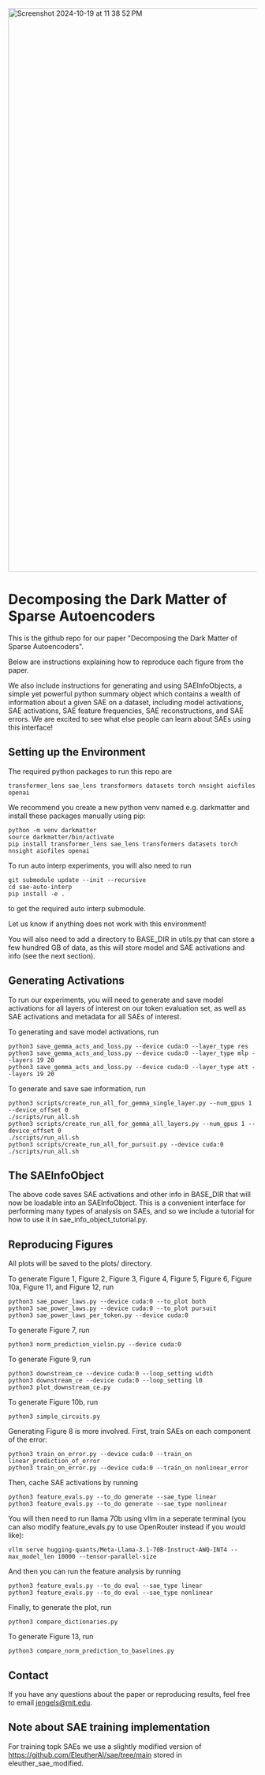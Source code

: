 <img width="1142" alt="Screenshot 2024-10-19 at 11 38 52 PM" src="https://github.com/user-attachments/assets/a1a07462-f6e4-4aa6-b35a-6f2a1a40af3d">

# Decomposing the Dark Matter of Sparse Autoencoders
This is the github repo for our paper "Decomposing the Dark Matter of Sparse Autoencoders".

Below are instructions explaining how to reproduce each figure from the paper. 

We also include instructions for generating and using SAEInfoObjects, a simple yet powerful python summary object which contains a wealth of information about a given SAE on a dataset, including model activations, SAE activations, SAE feature frequencies, SAE reconstructions, and SAE errors. We are excited to see what else people can learn about SAEs using this interface!

## Setting up the Environment

The required python packages to run this repo are
```
transformer_lens sae_lens transformers datasets torch nnsight aiofiles openai
```
We recommend you create a new python venv named e.g. darkmatter and install these packages manually using pip:
```
python -m venv darkmatter
source darkmatter/bin/activate
pip install transformer_lens sae_lens transformers datasets torch nnsight aiofiles openai
```

To run auto interp experiments, you will also need to run
```
git submodule update --init --recursive
cd sae-auto-interp
pip install -e .
```
to get the required auto interp submodule.

Let us know if anything does not work with this environment!

You will also need to add a directory to BASE_DIR in utils.py that can store a few hundred GB of data, as this will store model and SAE activations and info (see the next section).

## Generating Activations

To run our experiments, you will need to generate and save model activations for all layers of interest on our token evaluation set, as well as SAE activations and metadata for all SAEs of interest.

To generating and save model activations, run
```
python3 save_gemma_acts_and_loss.py --device cuda:0 --layer_type res
python3 save_gemma_acts_and_loss.py --device cuda:0 --layer_type mlp --layers 19 20
python3 save_gemma_acts_and_loss.py --device cuda:0 --layer_type att --layers 19 20
```

To generate and save sae information, run
```
python3 scripts/create_run_all_for_gemma_single_layer.py --num_gpus 1 --device_offset 0 
./scripts/run_all.sh
python3 scripts/create_run_all_for_gemma_all_layers.py --num_gpus 1 --device_offset 0
./scripts/run_all.sh
python3 scripts/create_run_all_for_pursuit.py --device cuda:0
./scripts/run_all.sh
```

## The SAEInfoObject

The above code saves SAE activations and other info in BASE_DIR that will now be loadable into an SAEInfoObject. This is a convenient interface for performing many types of analysis on SAEs, and so we include a tutorial for how to use it in sae_info_object_tutorial.py. 

## Reproducing Figures

All plots will be saved to the plots/ directory.

To generate Figure 1, Figure 2, Figure 3, Figure 4, Figure 5, Figure 6, Figure 10a, Figure 11, and Figure 12, run
```
python3 sae_power_laws.py --device cuda:0 --to_plot both
python3 sae_power_laws.py --device cuda:0 --to_plot pursuit
python3 sae_power_laws_per_token.py --device cuda:0
```

To generate Figure 7, run
```
python3 norm_prediction_violin.py --device cuda:0
```

To generate Figure 9, run
```
python3 downstream_ce --device cuda:0 --loop_setting width
python3 downstream_ce --device cuda:0 --loop_setting l0
python3 plot_downstream_ce.py
```

To generate Figure 10b, run
```
python3 simple_circuits.py
```

Generating Figure 8 is more involved. First, train SAEs on each component of the error:
```
python3 train_on_error.py --device cuda:0 --train_on linear_prediction_of_error
python3 train_on_error.py --device cuda:0 --train_on nonlinear_error
```
Then, cache SAE activations by running
```
python3 feature_evals.py --to_do generate --sae_type linear
python3 feature_evals.py --to_do generate --sae_type nonlinear
```
You will then need to run llama 70b using vllm in a seperate terminal (you can also modify feature_evals.py to use OpenRouter instead if you would like):
```
vllm serve hugging-quants/Meta-Llama-3.1-70B-Instruct-AWQ-INT4 --max_model_len 10000 --tensor-parallel-size 
```
And then you can run the feature analysis by running
```
python3 feature_evals.py --to_do eval --sae_type linear
python3 feature_evals.py --to_do eval --sae_type nonlinear
```
Finally, to generate the plot, run
```
python3 compare_dictionaries.py
```

To generate Figure 13, run
```
python3 compare_norm_prediction_to_baselines.py
```


## Contact

If you have any questions about the paper or reproducing results, feel free to email jengels@mit.edu.

## Note about SAE training implementation
For training topk SAEs we use a slightly modified version of https://github.com/EleutherAI/sae/tree/main stored in eleuther_sae_modified.
